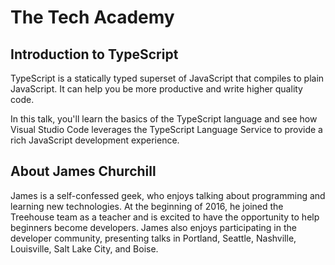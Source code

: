 
# The Tech Academy

## Introduction to TypeScript

TypeScript is a statically typed superset of JavaScript that compiles to plain JavaScript. It can help you be more productive and write higher quality code.

In this talk, you'll learn the basics of the TypeScript language and see how Visual Studio Code leverages the TypeScript Language Service to provide a rich JavaScript development experience.

## About James Churchill

James is a self-confessed geek, who enjoys talking about programming and learning new technologies. At the beginning of 2016, he joined the Treehouse team as a teacher and is excited to have the opportunity to help beginners become developers. James also enjoys participating in the developer community, presenting talks in Portland, Seattle, Nashville, Louisville, Salt Lake City, and Boise.
